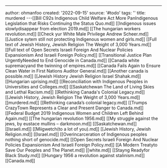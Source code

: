 ---
author: ohmanfoo
created: '2022-09-15'
source: '#todo'
tags: ''
title: murdered
---[[Bill C92s Indigenous Child Welfare Act More PanIndigenous Legislation that Risks Continuing the Status Quo.md]]
[[Indigenous issues slowlydisappear from election 2019.md]]
[[The hungarian workers revolution.md]]
[[Check yur White Male Privilege Andrew Scheer.md]]
[[Justice sytem still not protecting Indigenous women and girls.md]]
[[Full text of Jewish History, Jewish Religion The Weight of 3,000 Years.md]]
[[Full text of Open Secrets Israeli Foreign And Nuclear Policies Expansionism And Israeli Foreign Policy.md]]
[[Transitional Justice Plan UrgentlyNeeded to End Genocide in Canada.md]]
[[Canada white supremacyand the twinning of empires.md]]
[[Canada Fails Again to Ensure Clean Water in First Nations Auditor General.md]]
[[Another canada is possible.md]]
[[Jewish History Jewish Religion Israel Shahak.md]]
[[Hungarian uprising.md]]
[[Reconciliation with Indigenous Peoples in Universities and Colleges.md]]
[[Saskatchewan The Land of Living Skies and Lethal Racism.md]]
[[Rethinking Canada's Colonial Legacy.md]]
[[Jewish History, Jewish Religion The Weight of 3,000 Years.md]]
[[murdered.md]]
[[Rethinking canada’s colonial legacy.md]]
[[Trumps CrazyTown Represents a Clear and Present Danger to Canada.md]]
[[Federal Budget 2019 Indigenous Women and Children Left Behind Again.md]]
[[The hungarian revolution 1956.md]]
[[My struggle against the jews, by eustace mullins – darkmoon.md]]
[[Saskatchewan.md]]
[[Israeli.md]]
[[Miigwetch(to a lot of you).md]]
[[Jewish History, Jewish Religion.md]]
[[Israel.md]]
[[Overincarceration of Indigenous peoples nothing short of genocide.md]]
[[Open Secrets Israeli Foreign And Nuclear Policies Expansionism And Israeli Foreign Policy.md]]
[[A Modern Treatyto Save Our Peoples and The Planet.md]]
[[white.md]]
[[Stayng Readyfor Black Study.md]]
[[Hungary 1956 a revolution against stalinism.md]]
[[Canada.md]]

